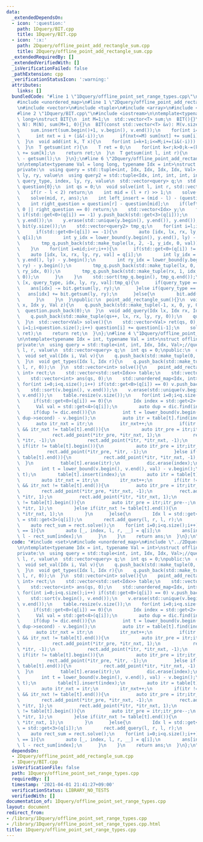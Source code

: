 ```yaml
---
data:
  _extendedDependsOn:
  - icon: ':question:'
    path: 1Dquery/BIT.cpp
    title: 1Dquery/BIT.cpp
  - icon: ':x:'
    path: 2Dquery/offline_point_add_rectangle_sum.cpp
    title: 2Dquery/offline_point_add_rectangle_sum.cpp
  _extendedRequiredBy: []
  _extendedVerifiedWith: []
  _isVerificationFailed: false
  _pathExtension: cpp
  _verificationStatusIcon: ':warning:'
  attributes:
    links: []
  bundledCode: "#line 1 \"1Dquery/offline_point_set_range_types.cpp\"\n#include <set>\n\
    #include <unordered_map>\n#line 1 \"2Dquery/offline_point_add_rectangle_sum.cpp\"\
    \n#include <vector>\n#include <tuple>\n#include <array>\n#include <algorithm>\n\
    #line 2 \"1Dquery/BIT.cpp\"\n#include <iostream>\n\ntemplate<typename T = long\
    \ long>\nstruct BIT{\n  int M=1;\n  std::vector<T> sum;\n  BIT(){}\n  BIT(int\
    \ N): M(N), sum(M+1, 0){}\n  BIT(const std::vector<T> &v): M(v.size()), sum(1){\n\
    \    sum.insert(sum.begin()+1, v.begin(), v.end());\n    for(int i=1;i<=v.size();i++){\n\
    \      int nxt = i + (i&(-i));\n      if(nxt<=M) sum[nxt] += sum[i];\n    }\n\
    \  }\n  void add(int k, T x){\n    for(int i=k+1;i<=M;i+=(i&(-i))) sum[i] += x;\n\
    \  }\n  T getsum(int r){\n    T ret = 0;\n    for(int k=r;k>0;k-=(k&(-k))) ret\
    \ += sum[k];\n    return ret;\n  }\n  T getsum(int l, int r){\n    return getsum(r)\
    \ - getsum(l);\n  }\n};\n#line 6 \"2Dquery/offline_point_add_rectangle_sum.cpp\"\
    \n\ntemplate<typename Val = long long, typename Idx = int>\nstruct point_add_rectangle_sum{\n\
    private:\n  using query = std::tuple<int, Idx, Idx, Idx, Idx, Val>;//index, x,\
    \ ly, ry, value\n  using query2 = std::tuple<Idx, int, int, int, int, Val>;//x,\
    \ query_type, index, ly, ry, value\n  std::vector<query> q;\n  std::vector<int>\
    \ question{0};\n  int qs = 0;\n  void solve(int l, int r, std::vector<Val> &ans){\n\
    \    if(r - l < 2) return;\n    int mid = (l + r) >> 1;\n    solve(l, mid, ans);\n\
    \    solve(mid, r, ans);\n    int left_insert = (mid - l) - (question[mid] - question[l]);\n\
    \    int right_question = question[r] - question[mid];\n    if(left_insert ==\
    \ 0 || right_question == 0) return;\n    std::vector<Idx> y;\n    for(int i=l;i<mid;i++)\
    \ if(std::get<0>(q[i]) == -1) y.push_back(std::get<3>(q[i]));\n    std::sort(y.begin(),\
    \ y.end());\n    y.erase(std::unique(y.begin(), y.end()), y.end());\n    BIT<Val>\
    \ bit(y.size());\n    std::vector<query2> tmp_q;\n    for(int i=l;i<mid;i++){\n\
    \      if(std::get<0>(q[i]) == -1){\n        auto [idx, lx, rx, ly, ry, val] =\
    \ q[i];\n        int y_idx = lower_bound(y.begin(), y.end(), ly) - y.begin();\n\
    \        tmp_q.push_back(std::make_tuple(lx, 2, -1, y_idx, 0, val));\n      }\n\
    \    }\n    for(int i=mid;i<r;i++){\n      if(std::get<0>(q[i]) != -1){\n    \
    \    auto [idx, lx, rx, ly, ry, val] = q[i];\n        int ly_idx = lower_bound(y.begin(),\
    \ y.end(), ly) - y.begin();\n        int ry_idx = lower_bound(y.begin(), y.end(),\
    \ ry) - y.begin();\n        tmp_q.push_back(std::make_tuple(lx, 0, idx, ly_idx,\
    \ ry_idx, 0));\n        tmp_q.push_back(std::make_tuple(rx, 1, idx, ly_idx, ry_idx,\
    \ 0));\n      }\n    }\n    std::sort(tmp_q.begin(), tmp_q.end());\n    for(auto\
    \ [x, query_type, idx, ly, ry, val]:tmp_q){\n      if(query_type == 0){\n    \
    \    ans[idx] -= bit.getsum(ly, ry);\n      }else if(query_type == 1){\n     \
    \   ans[idx] += bit.getsum(ly, ry);\n      }else{\n        bit.add(ly, val);\n\
    \      }\n    }\n  }\npublic:\n  point_add_rectangle_sum(){}\n  void add_point(Idx\
    \ x, Idx y, Val z){\n    q.push_back(std::make_tuple(-1, x, 0, y, 0, z));\n  \
    \  question.push_back(0);\n  }\n  void add_query(Idx lx, Idx rx, Idx ly, Idx ry){\n\
    \    q.push_back(std::make_tuple(qs++, lx, rx, ly, ry, 0));\n    question.push_back(1);\n\
    \  }\n  std::vector<Val> solve(){\n    std::vector<Val> ret(qs, 0);\n    for(int\
    \ i=1;i<question.size();i++) question[i] += question[i-1];\n    solve(0, q.size(),\
    \ ret);\n    return ret;\n  }\n};\n#line 4 \"1Dquery/offline_point_set_range_types.cpp\"\
    \n\ntemplate<typename Idx = int, typename Val = int>\nstruct offline_point_set_range_types{\n\
    private:\n  using query = std::tuple<int, int, Idx, Idx, Val>;//query_type, index,\
    \ l, r, value\n  std::vector<query> q;\n  int qs = 0;\npublic:\n  offline_point_set_range_types(){}\n\
    \  void set_val(Idx i, Val v){\n    q.push_back(std::make_tuple(0, 0, i, 0, v));\n\
    \  }\n  void get_types(Idx l, Idx r){\n    q.push_back(std::make_tuple(1, qs++,\
    \ l, r, 0));\n  }\n  std::vector<int> solve(){\n    point_add_rectangle_sum<Idx,\
    \ int> rect;\n    std::vector<std::set<Idx>> table;\n    std::vector<Val> v;\n\
    \    std::vector<int> ans(qs, 0);\n    std::unordered_map<Idx, int> dic;\n   \
    \ for(int i=0;i<q.size();i++) if(std::get<0>(q[i]) == 0) v.push_back(std::get<4>(q[i]));\n\
    \    std::sort(v.begin(), v.end());\n    v.erase(std::unique(v.begin(), v.end()),\
    \ v.end());\n    table.resize(v.size());\n    for(int i=0;i<q.size();i++){\n \
    \     if(std::get<0>(q[i]) == 0){\n        Idx index = std::get<2>(q[i]);\n  \
    \      Val val = std::get<4>(q[i]);\n        auto dup = dic.find(index);\n   \
    \     if(dup != dic.end()){\n          int t = lower_bound(v.begin(), v.end(),\
    \ dup->second) - v.begin();\n          auto itr = table[t].find(index);\n    \
    \      auto itr_nxt = itr;\n          itr_nxt++;\n          if(itr != table[t].begin()\
    \ && itr_nxt != table[t].end()){\n            auto itr_pre = itr;itr_pre--;\n\
    \            rect.add_point(*itr_pre, *itr_nxt, 1);\n            rect.add_point(*itr_pre,\
    \ *itr, -1);\n            rect.add_point(*itr, *itr_nxt, -1);\n          }else\
    \ if(itr != table[t].begin()){\n            auto itr_pre = itr;itr_pre--;\n  \
    \          rect.add_point(*itr_pre, *itr, -1);\n          }else if(itr_nxt !=\
    \ table[t].end()){\n            rect.add_point(*itr, *itr_nxt, -1);\n        \
    \  }\n          table[t].erase(itr);\n          dic.erase(index);\n        }\n\
    \        int t = lower_bound(v.begin(), v.end(), val) - v.begin();\n        dic.emplace(index,\
    \ t);\n        table[t].insert(index);\n        auto itr = table[t].find(index);\n\
    \        auto itr_nxt = itr;\n        itr_nxt++;\n        if(itr != table[t].begin()\
    \ && itr_nxt != table[t].end()){\n          auto itr_pre = itr;itr_pre--;\n  \
    \        rect.add_point(*itr_pre, *itr_nxt, -1);\n          rect.add_point(*itr_pre,\
    \ *itr, 1);\n          rect.add_point(*itr, *itr_nxt, 1);\n        }else if(itr\
    \ != table[t].begin()){\n          auto itr_pre = itr;itr_pre--;\n          rect.add_point(*itr_pre,\
    \ *itr, 1);\n        }else if(itr_nxt != table[t].end()){\n          rect.add_point(*itr,\
    \ *itr_nxt, 1);\n        }\n      }else{\n        Idx l = std::get<2>(q[i]), r\
    \ = std::get<3>(q[i]);\n        rect.add_query(l, r, l, r);\n      }\n    }\n\
    \    auto rect_sum = rect.solve();\n    for(int i=0;i<q.size();i++){\n      if(std::get<0>(q[i])\
    \ == 1){\n        auto [_, index, l, r, __] = q[i];\n        ans[index] = r -\
    \ l - rect_sum[index];\n      }\n    }\n    return ans;\n  }\n};\n"
  code: "#include <set>\n#include <unordered_map>\n#include \"../2Dquery/offline_point_add_rectangle_sum.cpp\"\
    \n\ntemplate<typename Idx = int, typename Val = int>\nstruct offline_point_set_range_types{\n\
    private:\n  using query = std::tuple<int, int, Idx, Idx, Val>;//query_type, index,\
    \ l, r, value\n  std::vector<query> q;\n  int qs = 0;\npublic:\n  offline_point_set_range_types(){}\n\
    \  void set_val(Idx i, Val v){\n    q.push_back(std::make_tuple(0, 0, i, 0, v));\n\
    \  }\n  void get_types(Idx l, Idx r){\n    q.push_back(std::make_tuple(1, qs++,\
    \ l, r, 0));\n  }\n  std::vector<int> solve(){\n    point_add_rectangle_sum<Idx,\
    \ int> rect;\n    std::vector<std::set<Idx>> table;\n    std::vector<Val> v;\n\
    \    std::vector<int> ans(qs, 0);\n    std::unordered_map<Idx, int> dic;\n   \
    \ for(int i=0;i<q.size();i++) if(std::get<0>(q[i]) == 0) v.push_back(std::get<4>(q[i]));\n\
    \    std::sort(v.begin(), v.end());\n    v.erase(std::unique(v.begin(), v.end()),\
    \ v.end());\n    table.resize(v.size());\n    for(int i=0;i<q.size();i++){\n \
    \     if(std::get<0>(q[i]) == 0){\n        Idx index = std::get<2>(q[i]);\n  \
    \      Val val = std::get<4>(q[i]);\n        auto dup = dic.find(index);\n   \
    \     if(dup != dic.end()){\n          int t = lower_bound(v.begin(), v.end(),\
    \ dup->second) - v.begin();\n          auto itr = table[t].find(index);\n    \
    \      auto itr_nxt = itr;\n          itr_nxt++;\n          if(itr != table[t].begin()\
    \ && itr_nxt != table[t].end()){\n            auto itr_pre = itr;itr_pre--;\n\
    \            rect.add_point(*itr_pre, *itr_nxt, 1);\n            rect.add_point(*itr_pre,\
    \ *itr, -1);\n            rect.add_point(*itr, *itr_nxt, -1);\n          }else\
    \ if(itr != table[t].begin()){\n            auto itr_pre = itr;itr_pre--;\n  \
    \          rect.add_point(*itr_pre, *itr, -1);\n          }else if(itr_nxt !=\
    \ table[t].end()){\n            rect.add_point(*itr, *itr_nxt, -1);\n        \
    \  }\n          table[t].erase(itr);\n          dic.erase(index);\n        }\n\
    \        int t = lower_bound(v.begin(), v.end(), val) - v.begin();\n        dic.emplace(index,\
    \ t);\n        table[t].insert(index);\n        auto itr = table[t].find(index);\n\
    \        auto itr_nxt = itr;\n        itr_nxt++;\n        if(itr != table[t].begin()\
    \ && itr_nxt != table[t].end()){\n          auto itr_pre = itr;itr_pre--;\n  \
    \        rect.add_point(*itr_pre, *itr_nxt, -1);\n          rect.add_point(*itr_pre,\
    \ *itr, 1);\n          rect.add_point(*itr, *itr_nxt, 1);\n        }else if(itr\
    \ != table[t].begin()){\n          auto itr_pre = itr;itr_pre--;\n          rect.add_point(*itr_pre,\
    \ *itr, 1);\n        }else if(itr_nxt != table[t].end()){\n          rect.add_point(*itr,\
    \ *itr_nxt, 1);\n        }\n      }else{\n        Idx l = std::get<2>(q[i]), r\
    \ = std::get<3>(q[i]);\n        rect.add_query(l, r, l, r);\n      }\n    }\n\
    \    auto rect_sum = rect.solve();\n    for(int i=0;i<q.size();i++){\n      if(std::get<0>(q[i])\
    \ == 1){\n        auto [_, index, l, r, __] = q[i];\n        ans[index] = r -\
    \ l - rect_sum[index];\n      }\n    }\n    return ans;\n  }\n};\n"
  dependsOn:
  - 2Dquery/offline_point_add_rectangle_sum.cpp
  - 1Dquery/BIT.cpp
  isVerificationFile: false
  path: 1Dquery/offline_point_set_range_types.cpp
  requiredBy: []
  timestamp: '2021-04-01 21:41:27+09:00'
  verificationStatus: LIBRARY_NO_TESTS
  verifiedWith: []
documentation_of: 1Dquery/offline_point_set_range_types.cpp
layout: document
redirect_from:
- /library/1Dquery/offline_point_set_range_types.cpp
- /library/1Dquery/offline_point_set_range_types.cpp.html
title: 1Dquery/offline_point_set_range_types.cpp
---
```

